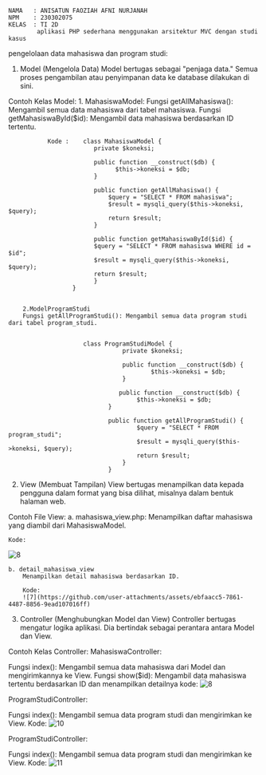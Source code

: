     NAMA   : ANISATUN FAOZIAH AFNI NURJANAH
    NPM    : 230302075
    KELAS  : TI 2D
            aplikasi PHP sederhana menggunakan arsitektur MVC dengan studi kasus
pengelolaan data mahasiswa dan program studi:
1. Model (Mengelola Data)
Model bertugas sebagai "penjaga data." Semua proses pengambilan atau penyimpanan data ke database dilakukan di sini.

Contoh Kelas Model:
    1. MahasiswaModel:
    Fungsi getAllMahasiswa(): Mengambil semua data mahasiswa dari tabel mahasiswa.
    Fungsi getMahasiswaById($id): Mengambil data mahasiswa berdasarkan ID tertentu.

    
               Kode :    class MahasiswaModel {
                            private $koneksi;

                            public function __construct($db) {
                                  $this->koneksi = $db;
                            }

                            public function getAllMahasiswa() {
                                $query = "SELECT * FROM mahasiswa";
                                $result = mysqli_query($this->koneksi, $query);
                                return $result;
                            }

                            public function getMahasiswaById($id) {
                            $query = "SELECT * FROM mahasiswa WHERE id = $id";
                            $result = mysqli_query($this->koneksi, $query);
                            return $result;
                            }
                      }


        2.ModelProgramStudi
        Fungsi getAllProgramStudi(): Mengambil semua data program studi dari tabel program_studi.

        
                         class ProgramStudiModel {
                                    private $koneksi;

                                    public function __construct($db) {
                                            $this->koneksi = $db;
                                    }

                                   public function __construct($db) {
                                        $this->koneksi = $db;
                                }

                                public function getAllProgramStudi() {
                                        $query = "SELECT * FROM program_studi";
                                        $result = mysqli_query($this->koneksi, $query);
                                        return $result;
                                    }
                                }



2. View (Membuat Tampilan)
View bertugas menampilkan data kepada pengguna dalam format yang bisa dilihat, misalnya dalam bentuk halaman web.

Contoh File View:
   a. mahasiswa_view.php:
     Menampilkan daftar mahasiswa yang diambil dari MahasiswaModel.

    Kode:  
   ![8](https://github.com/user-attachments/assets/7539aa87-dc28-4b7f-b2ae-1b0730a898c2)


    b. detail_mahasiswa_view
        Menampilkan detail mahasiswa berdasarkan ID.

        Kode:
        ![7](https://github.com/user-attachments/assets/ebfaacc5-7861-4487-8856-9ead107016ff)


3. Controller (Menghubungkan Model dan View)
Controller bertugas mengatur logika aplikasi. Dia bertindak sebagai perantara antara Model dan View.

Contoh Kelas Controller:
MahasiswaController:

Fungsi index(): Mengambil semua data mahasiswa dari Model dan mengirimkannya ke View.
Fungsi show($id): Mengambil data mahasiswa tertentu berdasarkan ID dan menampilkan detailnya
kode:
![8](https://github.com/user-attachments/assets/d3238d53-b2f7-42a0-bb51-9b55b5c24e68)


 ProgramStudiController:

Fungsi index(): Mengambil semua data program studi dan mengirimkan ke View.
Kode:
![10](https://github.com/user-attachments/assets/e883e033-0f8b-4fbc-b43b-0b6e545a5e8e)


ProgramStudiController:

Fungsi index(): Mengambil semua data program studi dan mengirimkan ke View.
Kode:
![11](https://github.com/user-attachments/assets/1c976ecb-1220-4bc8-8f13-8489f2155741)
